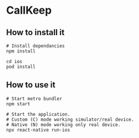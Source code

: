 # CallKeep



## How to install it

```
# Install dependancies
npm install

cd ios
pod install
```

## How to use it

```
# Start metro bundler
npm start

# Start the application.
# Custom (C) mode working simulator/real device. 
# Native (N) mode working only real device. 
npx react-native run-ios
```
